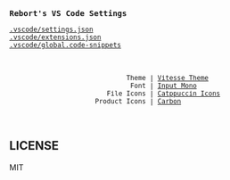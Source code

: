 <samp><b>Rebort's VS Code Settings</b></samp>

[`.vscode/settings.json`](./.vscode/settings.json)<br>
[`.vscode/extensions.json`](./.vscode/extensions.json)<br>
[`.vscode/global.code-snippets`](./.vscode/global.code-snippets)

<br>

<p align="center">
<sub><samp>&nbsp;&nbsp;&nbsp;&nbsp;&nbsp;&nbsp;&nbsp;&nbsp;&nbsp;Theme | <a href="https://github.com/antfu/vscode-theme-vitesse">Vitesse Theme</a><br>
&nbsp;&nbsp;&nbsp;&nbsp;&nbsp;&nbsp;&nbsp;Font | <a href="http://input.fontbureau.com/">Input Mono</a><br>
&nbsp;&nbsp;&nbsp;&nbsp;&nbsp;&nbsp;&nbsp;File Icons | <a href="https://marketplace.visualstudio.com/items?itemName=Catppuccin.catppuccin-vsc-icons">Catppuccin Icons</a><br>
Product Icons | <a href="https://github.com/antfu/vscode-icons-carbon">Carbon</a>&nbsp;&nbsp;&nbsp;&nbsp;&nbsp;&nbsp;</samp></sub>
</p>

<br>

## LICENSE

MIT
